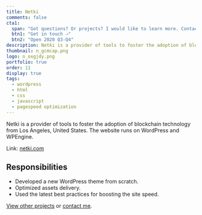 ```yaml
---
title: Netki
comments: false
cta1:
  span: "Got questions? Or projects? I would like to learn more. Contact me today!"
  btn1: "Get in touch ⇢"
  btn2: "Open 2020 Q3-Q4"
description: Netki is a provider of tools to foster the adoption of blockchain technology from Los Angeles, United States. The website runs on WordPress and WPEngine.
thumbnail: n_gcmcap.png
logo: n_oxgjdy.png
portfolio: true
order: 11
display: true
tags:
  - wordpress
  - html
  - css
  - javascript
  - pagespeed optimization
---
```


Netki is a provider of tools to foster the adoption of blockchain technology from Los Angeles, United States. The website runs on WordPress and WPEngine.

Link: [netki.com](//netki.com/)

## Responsibilities

- Developed a new WordPress theme from scratch.
- Optimized assets delivery.
- Used the latest best practices for boosting the site speed.

[View other projects](/portfolio/) or [contact me](/contact/).
